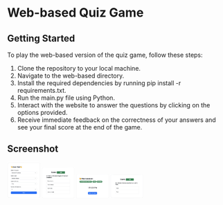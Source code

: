 # Web-based Quiz Game

## Getting Started

To play the web-based version of the quiz game, follow these steps:

1. Clone the repository to your local machine.
2. Navigate to the web-based directory.
3. Install the required dependencies by running pip install -r requirements.txt.
4. Run the main.py file using Python.
5. Interact with the website to answer the questions by clicking on the options provided.
6. Receive immediate feedback on the correctness of your answers and see your final score at the end of the game.

## Screenshot

<img src="images/web-based-1.png" alt="text quiz game" style="width:15%; height: auto;">
<img src="images/web-based-2.png" alt="text quiz game" style="width:15%; height: auto;"> 
<img src="images/web-based-3.png" alt="text quiz game" style="width:15%; height: auto;"> 
<img src="images/web-based-4.png" alt="text quiz game" style="width:15%; height: auto;">